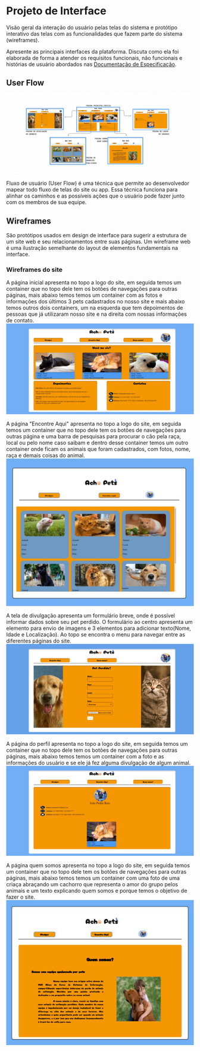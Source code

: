 
# Projeto de Interface

Visão geral da interação do usuário pelas telas do sistema e protótipo interativo das telas com as funcionalidades que fazem parte do sistema (wireframes).

 Apresente as principais interfaces da plataforma. Discuta como ela foi elaborada de forma a atender os requisitos funcionais, não funcionais e histórias de usuário abordados nas <a href="2-Especificação do Projeto.md"> Documentação de Especificação</a>.

## User Flow

![Exemplo de UserFlow](img/userflow.jpg)

Fluxo de usuário (User Flow) é uma técnica que permite ao desenvolvedor mapear todo fluxo de telas do site ou app. Essa técnica funciona para alinhar os caminhos e as possíveis ações que o usuário pode fazer junto com os membros de sua equipe.


## Wireframes

São protótipos usados em design de interface para sugerir a estrutura de um site web e seu relacionamentos entre suas páginas. Um wireframe web é uma ilustração semelhante do layout de elementos fundamentais na interface.

### Wireframes do site

A página inicial apresenta no topo a logo do site, em seguida temos um container que no topo dele tem os botões de navegações para outras páginas, mais abaixo temos temos um container com as fotos e informações dos últimos 3 pets cadastrados no nosso site e mais abaixo temos outros dois containers, um na esquerda que tem depoimentos de pessoas que já utilizaram nosso site e na direita com nossas informações de contato.
![Pagina inicial](img/paginainicial.jpg)

A página "Encontre Aqui" apresenta no topo a logo do site, em seguida temos um container que no topo dele tem os botões de navegações para outras página e uma barra de pesquisas para procurar o cão pela raça, local ou pelo nome caso saibam e dentro desse container temos um outro container onde ficam os animais que foram cadastrados, com fotos, nome, raça e demais coisas do animal.
![Pagina Encontre Aqui](img/paginaencontre.jpg)

A tela de divulgação apresenta um formulário breve, onde é possível informar dados sobre seu pet perdido. O formulário ao centro apresenta um elemento para envio de imagens e 3 elementos para adicionar texto(Nome, Idade e Localização). Ao topo se encontra o menu para navegar entre as diferentes páginas do site.
![Pagina divulgue Aqui](img/paginadivulgue.jpg)

A página do perfil apresenta no topo a logo do site, em seguida temos um container que no topo dele tem os botões de navegações para outras páginas, mais abaixo temos temos um container com a foto e as informações do usuário e se ele já fez alguma divulgação de algum animal.
![Pagina Encontre Aqui](img/paginaperfil.jpg)

A página quem somos apresenta no topo a logo do site, em seguida temos um container que no topo dele tem os botões de navegações para outras páginas, mais abaixo temos temos um container com uma foto de uma criaça abraçando um cachorro que representa o amor do grupo pelos animais e um texto explicando quem somos e porque temos o objetivo de fazer o site.
![Pagina Quem Somos](img/paginaquemsomos.jpg)



